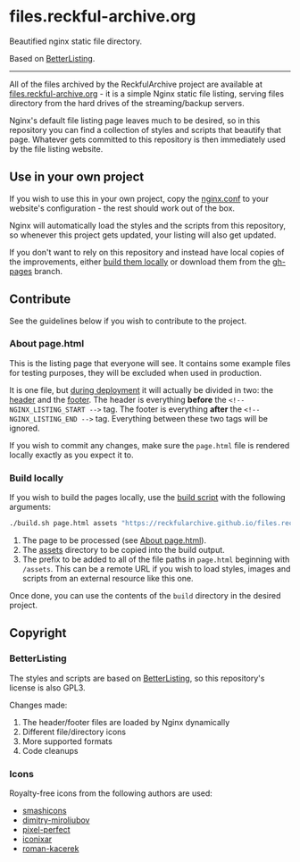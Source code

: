 # files.reckful-archive.org

Beautified nginx static file directory.

Based on [BetterListing](https://gitlab.com/devCoster/BetterListing).

----

All of the files archived by the ReckfulArchive project are available at 
[files.reckful-archive.org](https://files.reckful-archive.org/) - it is a simple Nginx static file listing,
serving files directory from the hard drives of the streaming/backup servers.

Nginx's default file listing page leaves much to be desired, so in this repository you can find a collection
of styles and scripts that beautify that page. Whatever gets committed to this repository is then immediately used by
the file listing website.

## Use in your own project

If you wish to use this in your own project, copy the [nginx.conf](nginx.conf) to your website's configuration - the rest
should work out of the box.

Nginx will automatically load the styles and the scripts from this repository, so whenever this project gets updated,
your listing will also get updated.

If you don't want to rely on this repository and instead have local copies of the improvements, either [build them locally](#build-locally)
or download them from the [gh-pages](https://github.com/ReckfulArchive/files.reckful-archive.org/tree/gh-pages) branch.

## Contribute

See the guidelines below if you wish to contribute to the project.

### About page.html

This is the listing page that everyone will see. It contains some example files for testing purposes, 
they will be excluded when used in production. 

It is one file, but [during deployment][3] it will actually be divided in two: the [header][1] and the [footer][2]. 
The header is everything **before** the `<!-- NGINX_LISTING_START -->` tag. The footer is everything **after** 
the `<!-- NGINX_LISTING_END -->` tag. Everything between these two tags will be ignored.

If you wish to commit any changes, make sure the `page.html` file is rendered locally exactly as you expect it to.

### Build locally

If you wish to build the pages locally, use the [build script](build.sh) with the following arguments:

```bash
./build.sh page.html assets "https://reckfularchive.github.io/files.reckful-archive.org"
```

1. The page to be processed (see [About page.html](#about-pagehtml)).
2. The [assets](assets) directory to be copied into the build output.
3. The prefix to be added to all of the file paths in `page.html` beginning with `/assets`. This can be a remote URL 
   if you wish to load styles, images and scripts from an external resource like this one.

Once done, you can use the contents of the `build` directory in the desired project.

## Copyright

### BetterListing

The styles and scripts are based on [BetterListing](https://gitlab.com/devCoster/BetterListing), so this repository's
license is also GPL3.

Changes made:
1. The header/footer files are loaded by Nginx dynamically
2. Different file/directory icons
3. More supported formats
4. Code cleanups

### Icons

Royalty-free icons from the following authors are used:

* [smashicons](https://www.flaticon.com/authors/smashicons)
* [dimitry-miroliubov](https://www.flaticon.com/authors/dimitry-miroliubov)
* [pixel-perfect](https://www.flaticon.com/authors/pixel-perfect)
* [iconixar](https://www.flaticon.com/authors/iconixar)
* [roman-kacerek](https://www.flaticon.com/authors/roman-kacerek)

[1]: https://github.com/ReckfulArchive/files.reckful-archive.org/blob/gh-pages/top.html
[2]: https://github.com/ReckfulArchive/files.reckful-archive.org/blob/gh-pages/bottom.html
[3]: https://github.com/ReckfulArchive/files.reckful-archive.org/blob/master/.github/workflows/gh-pages.yml
